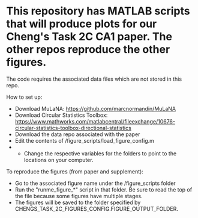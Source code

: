# This repository has MATLAB scripts that will produce plots for our Cheng's Task 2C CA1 paper. The other repos reproduce the other figures.

The code requires the associated data files which are not stored in this repo.

How to set up:
- Download MuLaNA: https://github.com/marcnormandin/MuLaNA
- Download Circular Statistics Toolbox: https://www.mathworks.com/matlabcentral/fileexchange/10676-circular-statistics-toolbox-directional-statistics
- Download the data repo associated with the paper
- Edit the contents of /figure_scripts/load_figure_config.m
- - Change the respective variables for the folders to point to the locations on your computer.

To reproduce the figures (from paper and supplement):
- Go to the associated figure name under the /figure_scripts folder
- Run the "runme_figure_*" script in that folder. Be sure to read the top of the file because some figures have multiple stages.
- The figures will be saved to the folder specified by CHENGS_TASK_2C_FIGURES_CONFIG.FIGURE_OUTPUT_FOLDER.
